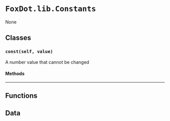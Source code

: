 # `FoxDot.lib.Constants`

None

## Classes

### `const(self, value)`

A number value that cannot be changed 

#### Methods

---

## Functions

## Data

